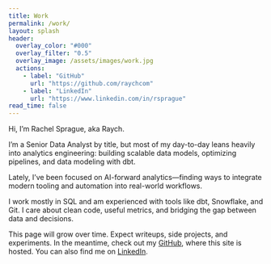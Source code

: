 ```yaml
---
title: Work
permalink: /work/
layout: splash
header:
  overlay_color: "#000"
  overlay_filter: "0.5"
  overlay_image: /assets/images/work.jpg
  actions:
    - label: "GitHub"
      url: "https://github.com/raychcom"
    - label: "LinkedIn"
      url: "https://www.linkedin.com/in/rsprague"
read_time: false
---
```

Hi, I’m Rachel Sprague, aka Raych.

I’m a Senior Data Analyst by title, but most of my day-to-day leans heavily into analytics engineering: building scalable data models, optimizing pipelines, and data modeling with dbt.

Lately, I’ve been focused on AI-forward analytics—finding ways to integrate modern tooling and automation into real-world workflows.

I work mostly in SQL and am experienced with tools like dbt, Snowflake, and Git. I care about clean code, useful metrics, and bridging the gap between data and decisions.

This page will grow over time. Expect writeups, side projects, and experiments. In the meantime, check out my [GitHub](https://github.com/raychcom), where this site is hosted. You can also find me on [LinkedIn](https://www.linkedin.com/in/rsprague).